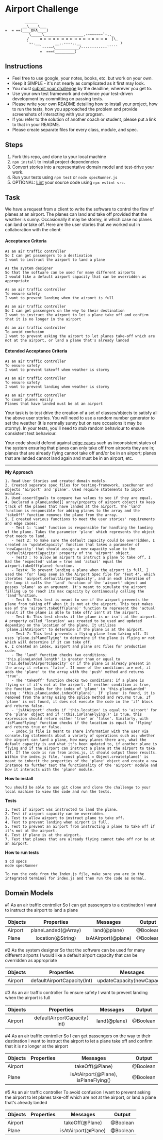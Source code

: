 Airport Challenge
=================

```
         ______
        __\____\___
=  = ==(____DFA____)
           \_____\__________________,-~~~~~~~`-.._
          /     o o o o o o o o o o o o o o o o  |\_
          `~-.__       __..----..__                  )
                `---~~\___________/------------`````
                =  ===(_________)

```

Instructions
---------

* Feel free to use google, your notes, books, etc. but work on your own.
* Keep it SIMPLE - it's not nearly as complicated as it first may look.
* You must [submit your challenge](https://airtable.com/shrUGm2T8TYCFAmjN) by the deadline, wherever you get to.
* Use your own test framework and evidence your test-driven development by committing on passing tests.
* Please write your own README detailing how to install your project, how to run the tests, how you approached the problem and provide screenshots of interacting with your program.
* If you refer to the solution of another coach or student, please put a link to that in your README.
* Please create separate files for every class, module, and spec.

Steps
-------

1. Fork this repo, and clone to your local machine
2. `npm install` to install project dependencies
3. Convert stories into a representative domain model and test-drive your work.
4. Run your tests using `npm test` or `node specRunner.js`
5. OPTIONAL: [Lint](https://eslint.org/docs/user-guide/getting-started) your source code using `npx eslint src`.

Task
-----

We have a request from a client to write the software to control the flow of planes at an airport. The planes can land and take off provided that the weather is sunny. Occasionally it may be stormy, in which case no planes can land or take off.  Here are the user stories that we worked out in collaboration with the client:

#### Acceptance Criteria
```
As an air traffic controller
So I can get passengers to a destination
I want to instruct the airport to land a plane

As the system designer
So that the software can be used for many different airports
I would like a default airport capacity that can be overridden as appropriate

As an air traffic controller
To ensure safety
I want to prevent landing when the airport is full

As an air traffic controller
So I can get passengers on the way to their destination
I want to instruct the airport to let a plane take off and confirm that it is no longer in the airport

As an air traffic controller
To avoid confusion
I want to prevent asking the airport to let planes take-off which are not at the airport, or land a plane that's already landed
```

#### Extended Acceptance Criteria
```
As an air traffic controller
To ensure safety
I want to prevent takeoff when weather is stormy

As an air traffic controller
To ensure safety
I want to prevent landing when weather is stormy

As an air traffic controller
To count planes easily
Planes that have landed must be at an airport
```

Your task is to test drive the creation of a set of classes/objects to satisfy all the above user stories. You will need to use a random number generator to set the weather (it is normally sunny but on rare occasions it may be stormy). In your tests, you'll need to stub random behaviour to ensure consistent test behaviour.

Your code should defend against [edge cases](http://programmers.stackexchange.com/questions/125587/what-are-the-difference-between-an-edge-case-a-corner-case-a-base-case-and-a-b) such as inconsistent states of the system ensuring that planes can only take off from airports they are in; planes that are already flying cannot take off and/or be in an airport; planes that are landed cannot land again and must be in an airport, etc.

****
**My Approach**
```
1. Read User Stories and created domain models.
2. Created separate spec files for testing-framework, specRunner and objects 'airport' and 'plane'. Used require statements to import modules.
3. Used assertEquals to compare two values to see if they are equal.
4. Declared a planeLanded[] array(property of airport object) to keep track of the planes that have landed at the airport. The 'land' function is responsible for adding planes to the array and the 'takeOff' function removes the plane from the array.
5. I created various functions to meet the user stories' requirements and edge cases:
   - Test 1: 'Land' function is responsible for handling the landing of the plane. Takes the parameter 'plane' which represents the object that needs to land. 
   - Test 2: To make sure the default capacity could be overridden, I created an 'updateCapacity' function that takes a parameter of 'newCapacity' that should assign a new capacity value to the 'defaultAirportCapacity' property of the 'airport' object. 
   - Test3 : To allow an airport to instruct a plane to take off, I had the 'expected' value = true and 'actual' equal the airport.takeOff(plane) function. 
   - Test4: To prevent landing a plane when the airport is full, I used the 'for' loop seen in the Airport Spec file for 'Test 4', which iterates 'airport.defaultAirportCapacity', and in each iteration of the loop it calls the 'land' function of the 'airport' object and passes 'plane' as an argument. It's meant to simulate the airport filling up to reach its max capacity by continuously calling the 'land'function.
   - Test 5: This test is meant to see if the airport prevents the plane from taking off when it is not at the airport. This test makes use of the 'airport.takeOff(plane)' function to represent the 'actual' result if the plane is able to take off/ isn't at the airport. 
   - Test 6: This test checks if the plane is or isn't at the airport. A property called 'location' was created to be used and updated depending on the location of the plane. It utilizes 'plane.isAtAirport' to determine if the plane is at the airport.
   - Test 7: This test prevents a flying plane from taking off. It uses 'plane.isPlaneFlying' to determine if the plane is flying or not which will determine if it can take off.
6. I created an index, airport and plane src files for production code:
   - The 'land' function checks two conditions; 'this.planeLanded.length' is greater than or equal to 'this.defaultAirportCapacity' or if the plane is already present in the array it returns 'false'. If none of the conditions are met, it adds the 'plane' to the array with the 'push' method and returns 'true'.
   - The 'takeOff' function checks two conditions: if a plane is flying or if it's not at the airport. If neither condition is true, the function looks for the index of 'plane' in 'this.planeLanded' using : 'this.planeLanded.indexOf(plane)'. If 'plane' is found, it is removed from the array using the splice method and returns true. If 'plane' is not found, it does not execute the code in the 'if' block and returns false.
   - 'isAtAirport' checks if 'this.location' is equal to 'airport' for the 'plane' object and if '!this.isPlaneFlying()' is true; this expression should return either 'true' or 'false'. Similarly, with 'isPlaneFlying' function checks if the location is equal to 'flying' and returns true or false. 
   - Index.js file is meant to share information with the user via console.log statements about a variety of operations such as; whether the airport can land a plane, how many planes there are, what the default capacity is and what it's been updated to, if another plane is flying and if the airport can instruct a plane at the airport to take off. If the code is run from index.js, it should output those results. Within the index.js file, 'const plane1 = Object.create(plane)' is meant to inherit the properties of the 'plane' object and create a new instance to further test the functionality of the 'airport' module and how it interacts with the 'plane' module.
```
**How to install**
```
You should be able to use git clone and clone the challenge to your local machine to view the code and run the tests.

```
**Tests**
```
1. Test if airport was instructed to land the plane.
2. Test if airport capacity can be overridden.
3. Test to allow airport to instruct plane to take off.
4. Test to prevent landing when airport is full.
5. Test to prevent an airport from instructing a plane to take off if it's not at the airport.
6. Test if plane is at the airport.
7. Test that planes that are already flying cannot take off nor be at an airport.

```
**How to run tests**
```
$ cd specs
node specRunner

To run the code from the Index.js file, make sure you are in the integrated terminal for index.js and then run the code as normal.

```
**Domain Models**
---------
 #1 As an air traffic controller
    So I can get passengers to a destination
    I want to instruct the airport to land a plane

|   Objects	 |     Properties	         |            Messages	              | Output   |
|  --------- | :-------------------:   | :----------------------------------:| :-------:|
|   Airport  | planeLanded(@Array)     |        land(@plane)                 | @Boolean |
|   Plane    | location(@String)       |  isAtAirport(@plane)                | @Boolean |
   

#2 As the system designer
   So that the software can be used for many different airports
   I would like a default airport capacity that can be overridden as appropriate

|  Objects	 |     Properties	             |       Messages	            | Output   |
|  --------- |:--------------------------: |:-------------------------: |:-------: |
|   Airport  | defaultAirportCapacity(Int) | updateCapacity(newCapacity)| @Int     |

#3 As an air traffic controller
   To ensure safety
   I want to prevent landing when the airport is full

|  Objects	 |     Properties	               |         Messages	        | Output   |
|  --------- |:----------------------------: | :------------------------: |:--------:|
|   Airport  |  defaultAirportCapacity( Int) |       land(@plane)         | @Boolean |
                                             
#4 As an air traffic controller
   So I can get passengers on the way to their destination
   I want to instruct the airport to let a plane take off and confirm that it is no longer at the airport

|   Objects	 |     Properties	             |       Messages	                         | Output   |
|  --------- |   :-----------------------: | :--------------------------------------:|:--------:|
|  Airport   |                             |     takeOff(@Plane)                     | @Boolean |
|  Plane     |  	                         |     isAtAirport(@Plane), isPlaneFlying()| @Boolean |
         
#5 As an air traffic controller
   To avoid confusion
   I want to prevent asking the airport to let planes take-off which are not at the airport, or land a plane that's already landed

| Objects	 |     Properties	             |       Messages	            | Output   |
|  --------- |:---------------------------:| :-------------------------:|:--------:|
|  Airport   |                             |     takeOff(@Plane)        | @Boolean |
|  Plane     |  	                         |     isAtAirport(@Plane)    | @Boolean |


